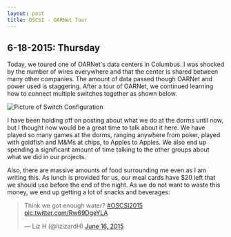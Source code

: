 ```yaml
---
layout: post
title: OSCSI - OARNet Tour
---
```


<h2>6-18-2015: Thursday</h2>

Today, we toured one of OARNet's data centers in Columbus. I was shocked by the number
of wires everywhere and that the center is shared between many other companies.
The amount of data passed though OARNet and power used is staggering. After a
tour of OARNet, we continued learning how to connect multiple switches together
as shown below.

<img src="{{ site.url }}/img/2switchconfigdia.png" alt="Picture of Switch Configuration" style="max-width:100%">

I have been holding off on posting about what we do at the dorms until now, but I
thought now would be a great time to talk about it here. We have played so many
games at the dorms, ranging anywhere from poker, played with goldfish and M&amp;Ms
at chips, to Apples to Apples. We also end up spending a significant amount of
time talking to the other groups about what we did in our projects.

Also, there are massive amounts of food surrounding me even as I am writing this.
As lunch is provided for us, our meal cards have $20 left that we should use
before the end of the night. As we do not want to waste this money, we end up
getting a lot of snacks and beverages:

<blockquote class="twitter-tweet" lang="en">
	<p lang="en" dir="ltr">
		Think we got enough water? <a href="https://twitter.com/hashtag/OSCSI2015?src=hash">#OSCSI2015</a>
		<a href="http://t.co/Rw69DgeYLA">pic.twitter.com/Rw69DgeYLA</a>
	</p>
	&mdash; Liz H (@lizizardH) <a href="https://twitter.com/lizizardH/status/610933240069799937">June
		16, 2015</a>
</blockquote>
<script async src="//platform.twitter.com/widgets.js" charset="utf-8"></script>
